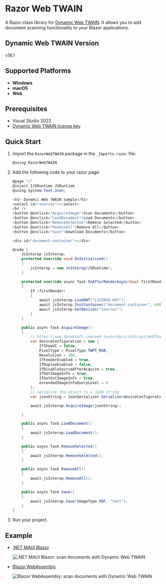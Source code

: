 # Razor Web TWAIN
A Razor class library for [Dynamic Web TWAIN](https://www.dynamsoft.com/web-twain/overview/). It allows you to add document scanning functionality to your Blazor applications.

## Dynamic Web TWAIN Version
v18.1

## Supported Platforms
- **Windows**
- **macOS**
- **Web**

## Prerequisites
- Visual Studio 2022
- [Dynamic Web TWAIN license key](https://www.dynamsoft.com/customer/license/trialLicense?product=dwt)

## Quick Start
1. Import the `RazorWebTWAIN` package in the `_Imports.razor` file:
    ```cs
    @using RazorWebTWAIN
    ```
2. Add the following code to your razor page:

    ```csharp
    @page "/"
    @inject IJSRuntime JSRuntime
    @using System.Text.Json;

    <h1> Dynamic Web TWAIN Sample</h1>
    <select id="sources"></select>
    <br />
    <button @onclick="AcquireImage">Scan Documents</button>
    <button @onclick="LoadDocument">Load Documents</button>
    <button @onclick="RemoveSelected">Remove Selected</button>
    <button @onclick="RemoveAll">Remove All</button>
    <button @onclick="Save">Download Documents</button>

    <div id="document-container"></div>

    @code {
        JsInterop jsInterop;
        protected override void OnInitialized()
        {
            jsInterop = new JsInterop(JSRuntime);
        }

        protected override async Task OnAfterRenderAsync(bool firstRender)
        {
            if (firstRender)
            {
                await jsInterop.LoadDWT("LICENSE-KEY");
                await jsInterop.InitContainer("document-container", 640, 640);
                await jsInterop.GetDevices("sources");
            }
        }

        public async Task AcquireImage()
        {
            // https://www.dynamsoft.com/web-twain/docs/info/api/WebTwain_Acquire.html#acquireimageasync
            var deviceConfiguration = new {
                IfShowUI = false,
                PixelType = PixelType.TWPT_RGB,
                Resolution = 300,
                IfFeederEnabled = true,
                IfDuplexEnabled = false,
                IfDisableSourceAfterAcquire = true,
                IfGetImageInfo = true,
                IfGetExtImageInfo = true,
                extendedImageInfoQueryLevel = 0
            };
            // serialize the object to a JSON string
            var jsonString = JsonSerializer.Serialize(deviceConfiguration);

            await jsInterop.AcquireImage(jsonString);

        }

        public async Task LoadDocument()
        {
            await jsInterop.LoadDocument();
        }

        public async Task RemoveSelected()
        {
            await jsInterop.RemoveSelected();
        }

        public async Task RemoveAll()
        {
            await jsInterop.RemoveAll();
        }

        public async Task Save()
        {
            await jsInterop.Save(ImageType.PDF, "test");
        }
    }

    ```

3. Run your project.

## Example
- [.NET MAUI Blazor](https://github.com/yushulx/Razor-Web-TWAIN/tree/main/example/MauiDocumentScanner)
    
    ![.NET MAUI Blazor: scan documents with Dynamic Web TWAIN](https://camo.githubusercontent.com/7ef7a507d341011a71fe687ac15bb0212b398c0f187db8df1672c784243b7f9c/68747470733a2f2f7777772e64796e616d736f66742e636f6d2f636f6465706f6f6c2f696d672f323032332f30342f646f746e65742d6d6175692d77696e646f77732d646f63756d656e742d7363616e6e65722e706e67)

- [Blazor WebAssembly](https://github.com/yushulx/Razor-Web-TWAIN/tree/main/example/web)

    ![Blazor WebAssembly: scan documents with Dynamic Web TWAIN](https://camo.githubusercontent.com/9118868842619b7454460ec606a18824b873e264237903b62bf5775095aba377/68747470733a2f2f7777772e64796e616d736f66742e636f6d2f636f6465706f6f6c2f696d672f323032332f30342f646f746e65742d626c617a6f722d7765622d646f63756d656e742d7363616e6e65722e706e67)